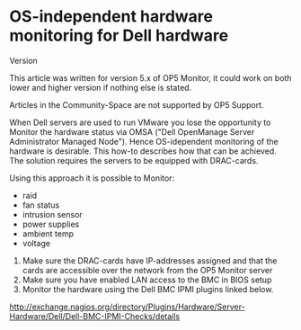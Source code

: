 # OS-independent hardware monitoring for Dell hardware

Version

This article was written for version 5.x of OP5 Monitor, it could work on both lower and higher version if nothing else is stated.

Articles in the Community-Space are not supported by OP5 Support.

When Dell servers are used to run VMware you lose the opportunity to Monitor the hardware status via OMSA ("Dell OpenManage Server Administrator Managed Node"). Hence OS-idependent monitoring of the hardware is desirable. This how-to describes how that can be achieved. The solution requires the servers to be equipped with DRAC-cards.

Using this approach it is possible to Monitor:

- raid
- fan status
- intrusion sensor
- power supplies
- ambient temp
- voltage

1. Make sure the DRAC-cards have IP-addresses assigned and that the cards are accessible over the network from the OP5 Monitor server
2. Make sure you have enabled LAN access to the BMC in BIOS setup
3. Monitor the hardware using the Dell BMC IPMI plugins linked below.

<http://exchange.nagios.org/directory/Plugins/Hardware/Server-Hardware/Dell/Dell-BMC-IPMI-Checks/details>
